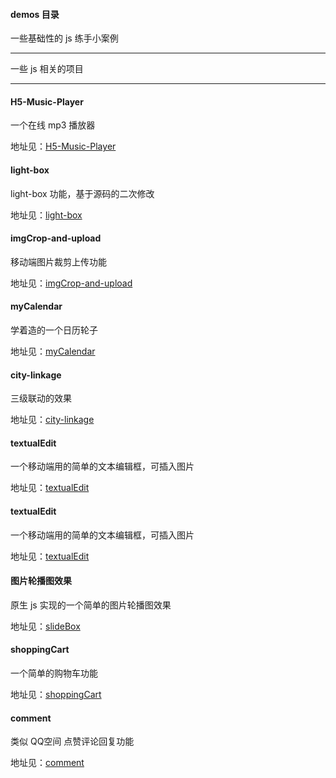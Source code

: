 #### demos 目录

一些基础性的 js 练手小案例


----

一些 js 相关的项目

----


#### H5-Music-Player

一个在线 mp3 播放器

地址见：[H5-Music-Player](https://github.com/hanekaoru/H5-Music-Player)


#### light-box

light-box 功能，基于源码的二次修改

地址见：[light-box](https://github.com/hanekaoru/light-box)



#### imgCrop-and-upload

移动端图片裁剪上传功能

地址见：[imgCrop-and-upload](https://github.com/hanekaoru/imgCrop-and-upload)


#### myCalendar

学着造的一个日历轮子

地址见：[myCalendar](https://github.com/hanekaoru/myCalendar)


#### city-linkage

三级联动的效果

地址见：[city-linkage](https://github.com/hanekaoru/cityLinkage)


#### textualEdit

一个移动端用的简单的文本编辑框，可插入图片

地址见：[textualEdit](https://github.com/hanekaoru/textualEdit)


#### textualEdit

一个移动端用的简单的文本编辑框，可插入图片

地址见：[textualEdit](https://github.com/hanekaoru/textualEdit)


#### 图片轮播图效果

原生 js 实现的一个简单的图片轮播图效果

地址见：[slideBox](https://github.com/hanekaoru/slideBox)


#### shoppingCart

一个简单的购物车功能

地址见：[shoppingCart](https://github.com/hanekaoru/shoppingCart)


#### comment

类似 QQ空间 点赞评论回复功能

地址见：[comment](https://github.com/hanekaoru/commentDemo)